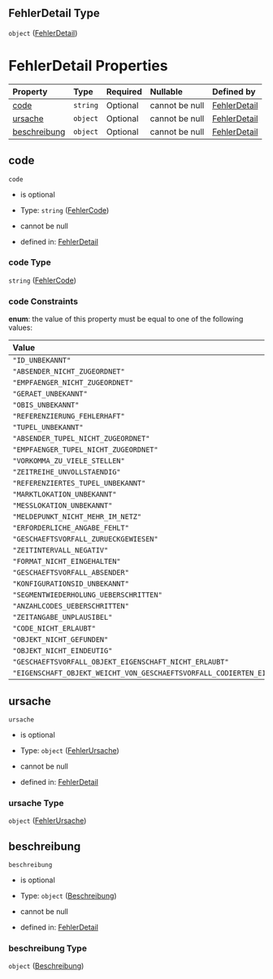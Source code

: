 ## FehlerDetail Type

`object` ([FehlerDetail](fehlerdetail.md))

# FehlerDetail Properties

| Property                      | Type     | Required | Nullable       | Defined by                                                                                                                                                          |
| :---------------------------- | :------- | :------- | :------------- | :------------------------------------------------------------------------------------------------------------------------------------------------------------------ |
| [code](#code)                 | `string` | Optional | cannot be null | [FehlerDetail](fehlercode.md "https://raw.githubusercontent.com/conuti-gmbh/bo4e-schema/master/schemas/v1/enum/FehlerCode.schema.json#/properties/code")            |
| [ursache](#ursache)           | `object` | Optional | cannot be null | [FehlerDetail](fehlerursache.md "https://raw.githubusercontent.com/conuti-gmbh/bo4e-schema/master/schemas/v1/com/FehlerUrsache.schema.json#/properties/ursache")    |
| [beschreibung](#beschreibung) | `object` | Optional | cannot be null | [FehlerDetail](beschreibung.md "https://raw.githubusercontent.com/conuti-gmbh/bo4e-schema/master/schemas/v1/com/Beschreibung.schema.json#/properties/beschreibung") |

## code



`code`

*   is optional

*   Type: `string` ([FehlerCode](fehlercode.md))

*   cannot be null

*   defined in: [FehlerDetail](fehlercode.md "https://raw.githubusercontent.com/conuti-gmbh/bo4e-schema/master/schemas/v1/enum/FehlerCode.schema.json#/properties/code")

### code Type

`string` ([FehlerCode](fehlercode.md))

### code Constraints

**enum**: the value of this property must be equal to one of the following values:

| Value                                                                        | Explanation |
| :--------------------------------------------------------------------------- | :---------- |
| `"ID_UNBEKANNT"`                                                             |             |
| `"ABSENDER_NICHT_ZUGEORDNET"`                                                |             |
| `"EMPFAENGER_NICHT_ZUGEORDNET"`                                              |             |
| `"GERAET_UNBEKANNT"`                                                         |             |
| `"OBIS_UNBEKANNT"`                                                           |             |
| `"REFERENZIERUNG_FEHLERHAFT"`                                                |             |
| `"TUPEL_UNBEKANNT"`                                                          |             |
| `"ABSENDER_TUPEL_NICHT_ZUGEORDNET"`                                          |             |
| `"EMPFAENGER_TUPEL_NICHT_ZUGEORDNET"`                                        |             |
| `"VORKOMMA_ZU_VIELE_STELLEN"`                                                |             |
| `"ZEITREIHE_UNVOLLSTAENDIG"`                                                 |             |
| `"REFERENZIERTES_TUPEL_UNBEKANNT"`                                           |             |
| `"MARKTLOKATION_UNBEKANNT"`                                                  |             |
| `"MESSLOKATION_UNBEKANNT"`                                                   |             |
| `"MELDEPUNKT_NICHT_MEHR_IM_NETZ"`                                            |             |
| `"ERFORDERLICHE_ANGABE_FEHLT"`                                               |             |
| `"GESCHAEFTSVORFALL_ZURUECKGEWIESEN"`                                        |             |
| `"ZEITINTERVALL_NEGATIV"`                                                    |             |
| `"FORMAT_NICHT_EINGEHALTEN"`                                                 |             |
| `"GESCHAEFTSVORFALL_ABSENDER"`                                               |             |
| `"KONFIGURATIONSID_UNBEKANNT"`                                               |             |
| `"SEGMENTWIEDERHOLUNG_UEBERSCHRITTEN"`                                       |             |
| `"ANZAHLCODES_UEBERSCHRITTEN"`                                               |             |
| `"ZEITANGABE_UNPLAUSIBEL"`                                                   |             |
| `"CODE_NICHT_ERLAUBT"`                                                       |             |
| `"OBJEKT_NICHT_GEFUNDEN"`                                                    |             |
| `"OBJEKT_NICHT_EINDEUTIG"`                                                   |             |
| `"GESCHAEFTSVORFALL_OBJEKT_EIGENSCHAFT_NICHT_ERLAUBT"`                       |             |
| `"EIGENSCHAFT_OBJEKT_WEICHT_VON_GESCHAEFTSVORFALL_CODIERTEN_EIGENSCHAFT_AB"` |             |

## ursache



`ursache`

*   is optional

*   Type: `object` ([FehlerUrsache](fehlerursache.md))

*   cannot be null

*   defined in: [FehlerDetail](fehlerursache.md "https://raw.githubusercontent.com/conuti-gmbh/bo4e-schema/master/schemas/v1/com/FehlerUrsache.schema.json#/properties/ursache")

### ursache Type

`object` ([FehlerUrsache](fehlerursache.md))

## beschreibung



`beschreibung`

*   is optional

*   Type: `object` ([Beschreibung](beschreibung.md))

*   cannot be null

*   defined in: [FehlerDetail](beschreibung.md "https://raw.githubusercontent.com/conuti-gmbh/bo4e-schema/master/schemas/v1/com/Beschreibung.schema.json#/properties/beschreibung")

### beschreibung Type

`object` ([Beschreibung](beschreibung.md))
